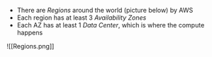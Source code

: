 - There are *Regions* around the world (picture below) by AWS
- Each region has at least 3 *Availability Zones*
- Each AZ has at least 1 *Data Center*, which is where the compute happens

![[Regions.png]]

